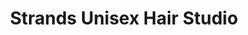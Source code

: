 ---
title: "Strands Unisex Hair Studio"
url: /newbridge/strands-unisex-hair-studio/
shop: Friseur
---